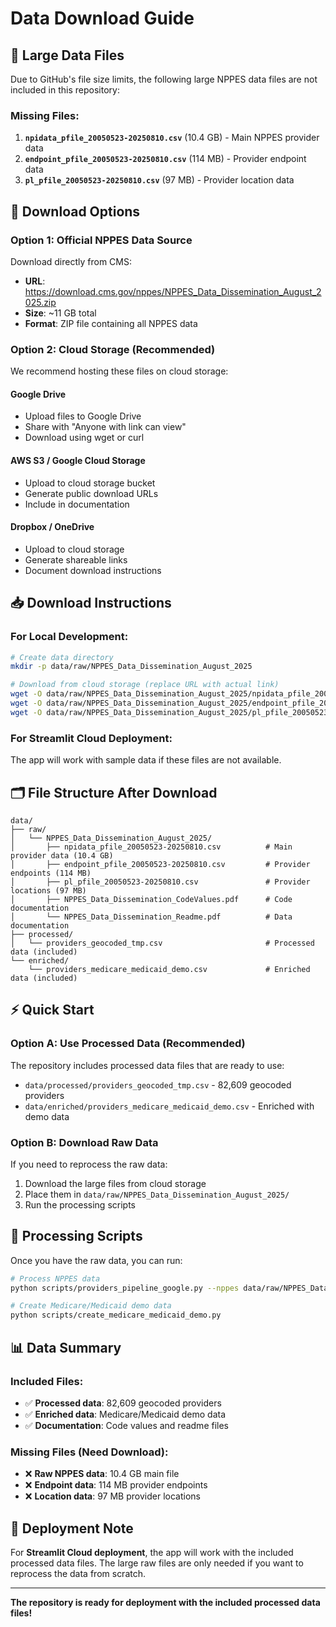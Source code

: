 # **Data Download Guide**

## **📁 Large Data Files**

Due to GitHub's file size limits, the following large NPPES data files are not included in this repository:

### **Missing Files:**
1. **`npidata_pfile_20050523-20250810.csv`** (10.4 GB) - Main NPPES provider data
2. **`endpoint_pfile_20050523-20250810.csv`** (114 MB) - Provider endpoint data  
3. **`pl_pfile_20050523-20250810.csv`** (97 MB) - Provider location data

## **🔗 Download Options**

### **Option 1: Official NPPES Data Source**
Download directly from CMS:
- **URL**: https://download.cms.gov/nppes/NPPES_Data_Dissemination_August_2025.zip
- **Size**: ~11 GB total
- **Format**: ZIP file containing all NPPES data

### **Option 2: Cloud Storage (Recommended)**
We recommend hosting these files on cloud storage:

#### **Google Drive**
- Upload files to Google Drive
- Share with "Anyone with link can view"
- Download using wget or curl

#### **AWS S3 / Google Cloud Storage**
- Upload to cloud storage bucket
- Generate public download URLs
- Include in documentation

#### **Dropbox / OneDrive**
- Upload to cloud storage
- Generate shareable links
- Document download instructions

## **📥 Download Instructions**

### **For Local Development:**
```bash
# Create data directory
mkdir -p data/raw/NPPES_Data_Dissemination_August_2025

# Download from cloud storage (replace URL with actual link)
wget -O data/raw/NPPES_Data_Dissemination_August_2025/npidata_pfile_20050523-20250810.csv "CLOUD_STORAGE_URL"
wget -O data/raw/NPPES_Data_Dissemination_August_2025/endpoint_pfile_20050523-20250810.csv "CLOUD_STORAGE_URL"
wget -O data/raw/NPPES_Data_Dissemination_August_2025/pl_pfile_20050523-20250810.csv "CLOUD_STORAGE_URL"
```

### **For Streamlit Cloud Deployment:**
The app will work with sample data if these files are not available.

## **🗂️ File Structure After Download**

```
data/
├── raw/
│   └── NPPES_Data_Dissemination_August_2025/
│       ├── npidata_pfile_20050523-20250810.csv          # Main provider data (10.4 GB)
│       ├── endpoint_pfile_20050523-20250810.csv         # Provider endpoints (114 MB)
│       ├── pl_pfile_20050523-20250810.csv               # Provider locations (97 MB)
│       ├── NPPES_Data_Dissemination_CodeValues.pdf      # Code documentation
│       └── NPPES_Data_Dissemination_Readme.pdf          # Data documentation
├── processed/
│   └── providers_geocoded_tmp.csv                       # Processed data (included)
└── enriched/
    └── providers_medicare_medicaid_demo.csv             # Enriched data (included)
```

## **⚡ Quick Start**

### **Option A: Use Processed Data (Recommended)**
The repository includes processed data files that are ready to use:
- `data/processed/providers_geocoded_tmp.csv` - 82,609 geocoded providers
- `data/enriched/providers_medicare_medicaid_demo.csv` - Enriched with demo data

### **Option B: Download Raw Data**
If you need to reprocess the raw data:
1. Download the large files from cloud storage
2. Place them in `data/raw/NPPES_Data_Dissemination_August_2025/`
3. Run the processing scripts

## **🔧 Processing Scripts**

Once you have the raw data, you can run:

```bash
# Process NPPES data
python scripts/providers_pipeline_google.py --nppes data/raw/NPPES_Data_Dissemination_August_2025/npidata_pfile_20050523-20250810.csv --states "MN,CA,OR,WA,TX,AZ,IL,MD,VA,FL" --step all --out data/processed/providers_geocoded_tmp.csv

# Create Medicare/Medicaid demo data
python scripts/create_medicare_medicaid_demo.py
```

## **📊 Data Summary**

### **Included Files:**
- ✅ **Processed data**: 82,609 geocoded providers
- ✅ **Enriched data**: Medicare/Medicaid demo data
- ✅ **Documentation**: Code values and readme files

### **Missing Files (Need Download):**
- ❌ **Raw NPPES data**: 10.4 GB main file
- ❌ **Endpoint data**: 114 MB provider endpoints
- ❌ **Location data**: 97 MB provider locations

## **🚀 Deployment Note**

For **Streamlit Cloud deployment**, the app will work with the included processed data files. The large raw files are only needed if you want to reprocess the data from scratch.

---

**The repository is ready for deployment with the included processed data files!**

